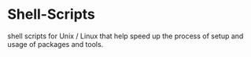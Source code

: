 # Shell-Scripts
shell scripts for Unix / Linux that help speed up the process of setup and usage of packages and tools.
